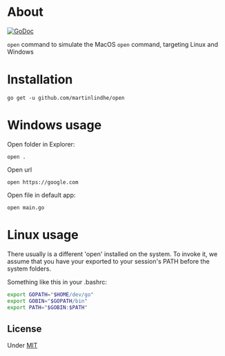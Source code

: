 # About

[![GoDoc](https://godoc.org/github.com/martinlindhe/open/open?status.svg)](https://godoc.org/github.com/martinlindhe/open/open)

`open` command to simulate the MacOS `open` command, targeting Linux and Windows


# Installation

    go get -u github.com/martinlindhe/open


# Windows usage

Open folder in Explorer:

    open .

Open url

    open https://google.com

Open file in default app:

    open main.go


# Linux usage

There usually is a different 'open' installed on the system.
To invoke it, we assume that you have your exported to your
session's PATH before the system folders.

Something like this in your .bashrc:
```bash
export GOPATH="$HOME/dev/go"
export GOBIN="$GOPATH/bin"
export PATH="$GOBIN:$PATH"
```

## License

Under [MIT](LICENSE)
